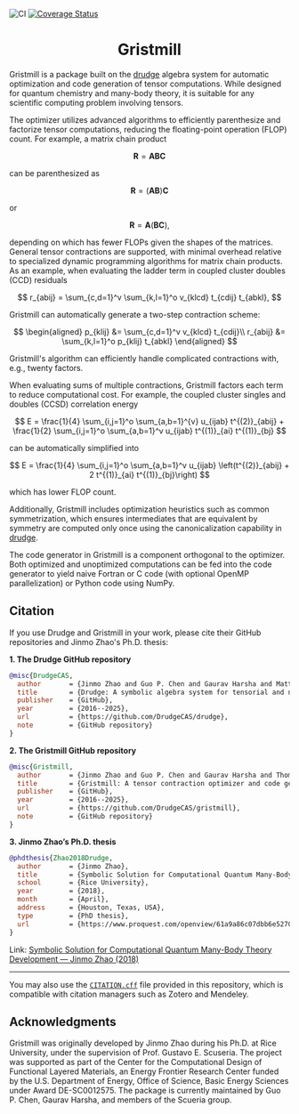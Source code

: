 ![CI](https://github.com/DrudgeCAS/gristmill/workflows/CI/badge.svg)
[![Coverage Status](https://coveralls.io/repos/github/DrudgeCAS/gristmill/badge.svg?branch=master)](https://coveralls.io/github/DrudgeCAS/gristmill?branch=master)

<h1 align="center">Gristmill</h1>

Gristmill is a package built on the
[drudge](https://github.com/DrudgeCAS/drudge) algebra system for automatic
optimization and code generation of tensor computations. While designed for
quantum chemistry and many-body theory, it is suitable for any scientific
computing problem involving tensors.

The optimizer utilizes advanced algorithms to efficiently parenthesize and
factorize tensor computations, reducing the floating-point operation (FLOP)
count. For example, a matrix chain product

$$
\mathbf{R} = \mathbf{A} \mathbf{B} \mathbf{C}
$$

can be parenthesized as

$$
\mathbf{R} = \left( \mathbf{A} \mathbf{B} \right) \mathbf{C}
$$

or

$$
\mathbf{R} = \mathbf{A} \left( \mathbf{B} \mathbf{C} \right),
$$

depending on which has fewer FLOPs given the shapes of the matrices. General
tensor contractions are supported, with minimal overhead relative to
specialized dynamic programming algorithms for matrix chain products. As an
example, when evaluating the ladder term in coupled cluster doubles (CCD)
residuals

$$
r_{abij} = \sum_{c,d=1}^v \sum_{k,l=1}^o v_{klcd} t_{cdij} t_{abkl},
$$

Gristmill can automatically generate a two-step contraction scheme:

$$
\begin{aligned}
    p_{klij} &= \sum_{c,d=1}^v v_{klcd} t_{cdij}\\
    r_{abij} &= \sum_{k,l=1}^o p_{klij} t_{abkl}
\end{aligned}
$$

Gristmill's algorithm can efficiently handle complicated contractions with,
e.g., twenty factors.

When evaluating sums of multiple contractions, Gristmill factors each term to
reduce computational cost. For example, the coupled cluster singles and doubles
(CCSD) correlation energy

$$
E = \frac{1}{4} \sum_{i,j=1}^o \sum_{a,b=1}^{v} u_{ijab} t^{(2)}_{abij} + \frac{1}{2} \sum_{i,j=1}^o \sum_{a,b=1}^v u_{ijab} t^{(1)}_{ai} t^{(1)}_{bj}
$$

can be automatically simplified into

$$
E = \frac{1}{4} \sum_{i,j=1}^o \sum_{a,b=1}^v u_{ijab} \left(t^{(2)}_{abij} + 2 t^{(1)}_{ai} t^{(1)}_{bj}\right)
$$

which has lower FLOP count.

Additionally, Gristmill includes optimization heuristics such as common
symmetrization, which ensures intermediates that are equivalent by symmetry are
computed only once using the canonicalization capability in
[drudge](https://github.com/DrudgeCAS/drudge).

The code generator in Gristmill is a component orthogonal to the optimizer.
Both optimized and unoptimized computations can be fed into the code generator
to yield naive Fortran or C code (with optional OpenMP parallelization) or
Python code using NumPy.


## Citation

If you use Drudge and Gristmill in your work, please cite their GitHub
repositories and Jinmo Zhao's Ph.D. thesis:

**1. The Drudge GitHub repository**  
```bibtex
@misc{DrudgeCAS,
  author       = {Jinmo Zhao and Guo P. Chen and Gaurav Harsha and Matthew Wholey and Thomas M. Henderson and Gustavo E. Scuseria},
  title        = {Drudge: A symbolic algebra system for tensorial and noncommutative algebras},
  publisher    = {GitHub},
  year         = {2016--2025},
  url          = {https://github.com/DrudgeCAS/drudge},
  note         = {GitHub repository}
}
```

**2. The Gristmill GitHub repository**  
```bibtex
@misc{Gristmill,
  author       = {Jinmo Zhao and Guo P. Chen and Gaurav Harsha and Thomas M. Henderson and Gustavo E. Scuseria},
  title        = {Gristmill: A tensor contraction optimizer and code generator based on Drudge},
  publisher    = {GitHub},
  year         = {2016--2025},
  url          = {https://github.com/DrudgeCAS/gristmill},
  note         = {GitHub repository}
}
```

**3. Jinmo Zhao’s Ph.D. thesis**  
```bibtex
@phdthesis{Zhao2018Drudge,
  author       = {Jinmo Zhao},
  title        = {Symbolic Solution for Computational Quantum Many-Body Theory Development},
  school       = {Rice University},
  year         = {2018},
  month        = {April},
  address      = {Houston, Texas, USA},
  type         = {PhD thesis},
  url          = {https://www.proquest.com/openview/61a9a86c07dbb6e5270bdeb1c84384db/1?pq-origsite=gscholar&cbl=18750&diss=y}
}
```
Link: [Symbolic Solution for Computational Quantum Many-Body Theory Development — Jinmo Zhao (2018)](https://www.proquest.com/openview/61a9a86c07dbb6e5270bdeb1c84384db/1?pq-origsite=gscholar&cbl=18750&diss=y)

---

You may also use the [`CITATION.cff`](./CITATION.cff) file provided in this
repository, which is compatible with citation managers such as Zotero and
Mendeley.


## Acknowledgments

Gristmill was originally developed by Jinmo Zhao during his Ph.D. at Rice
University, under the supervision of Prof. Gustavo E. Scuseria. The project was
supported as part of the Center for the Computational Design of Functional
Layered Materials, an Energy Frontier Research Center funded by the U.S.
Department of Energy, Office of Science, Basic Energy Sciences under Award
DE-SC0012575. The package is currently maintained by Guo P. Chen, Gaurav
Harsha, and members of the Scueria group.

